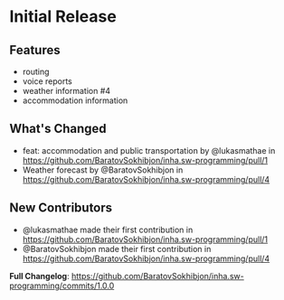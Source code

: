 # Initial Release

## Features
- routing
- voice reports
- weather information #4 
- accommodation information

## What's Changed
* feat: accommodation and public transportation by @lukasmathae in https://github.com/BaratovSokhibjon/inha.sw-programming/pull/1
* Weather forecast by @BaratovSokhibjon in https://github.com/BaratovSokhibjon/inha.sw-programming/pull/4

## New Contributors
* @lukasmathae made their first contribution in https://github.com/BaratovSokhibjon/inha.sw-programming/pull/1
* @BaratovSokhibjon made their first contribution in https://github.com/BaratovSokhibjon/inha.sw-programming/pull/4

**Full Changelog**: https://github.com/BaratovSokhibjon/inha.sw-programming/commits/1.0.0
